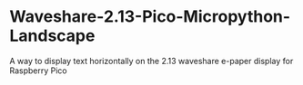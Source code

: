 # Waveshare-2.13-Pico-Micropython-Landscape
A way to display text horizontally on the 2.13 waveshare e-paper display for Raspberry Pico 
